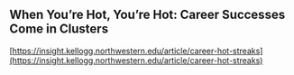 ## When You’re Hot, You’re Hot: Career Successes Come in Clusters
  
  [https://insight.kellogg.northwestern.edu/article/career-hot-streaks](https://insight.kellogg.northwestern.edu/article/career-hot-streaks)